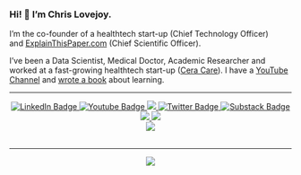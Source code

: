 
### Hi! 👋 I’m Chris Lovejoy.

I’m the co-founder of a healthtech start-up (Chief Technology Officer) and [ExplainThisPaper.com](https://explainthispaper.com/) (Chief Scientific Officer).

I’ve been a Data Scientist, Medical Doctor, Academic Researcher and worked at a fast-growing healthtech start-up ([Cera Care](https://ceracare.co.uk/)). I have a [YouTube Channel](https://www.youtube.com/c/ChrisLovejoy) and [wrote a book](https://chrislovejoy.gumroad.com/l/medstudentmanual) about learning.

---

<!--
**chris-lovejoy/chris-lovejoy** is a ✨ _special_ ✨ repository because its `README.md` (this file) appears on your GitHub profile.

Here are some ideas to get you started:

- 🔭 I’m currently working on ...
- 🌱 I’m currently learning ...
- 👯 I’m looking to collaborate on ...
- 🤔 I’m looking for help with ...
- 💬 Ask me about ...
- 📫 How to reach me: ...
- 😄 Pronouns: ...
- ⚡ Fun fact: ...
-->

<div id="badges" align="center">
  <!-- <a href= "https://github.com/chris-lovejoy/">
    <img src="https://img.shields.io/badge/Github-Blue?style=for-the-badge&color=green&logo=Github&logoColor=white" alt="Github Badge"/>
  </a> -->
  <a href="https://www.linkedin.com/in/dr-christopher-lovejoy/">
    <img src="https://img.shields.io/badge/LinkedIn-blue?style=for-the-badge&logo=linkedin&logoColor=white" alt="LinkedIn Badge"/>
  </a>
  <a href="https://www.youtube.com/c/ChrisLovejoy?sub_confirmation=1">
    <img src="https://img.shields.io/badge/YouTube-red?style=for-the-badge&logo=youtube&logoColor=white" alt="Youtube Badge"/>
  </a>
    <a href= "https://www.chrislovejoy.me">
    <img src="https://img.shields.io/badge/Website-Personal?style=for-the-badge&color=gray&logo=C&logoColor=white"/>
	  </a>
  <a href="https://twitter.com/ChrisLovejoy_">
    <img src="https://img.shields.io/badge/Twitter-blue?style=for-the-badge&logo=twitter&logoColor=white" alt="Twitter Badge"/>
  </a>
  <a href="https://chrislovejoy.substack.com">
    <img src="https://img.shields.io/badge/Substack-Blue?style=for-the-badge&color=orange&logo=Substack&logoColor=white" alt="Substack Badge"/>
  </a>
    <a href="https://chris-lovejoy.medium.com">
    <img src="https://img.shields.io/badge/Medium-black?style=for-the-badge&color=black&logo=Medium&logoColor=white"/>
  </a>  
 <a href="https://scholar.google.co.uk/citations?user=g3MOrpcAAAAJ">
    <img src="https://img.shields.io/badge/Papers-Academic?style=for-the-badge&color=blue&logo=Google-Scholar&logoColor=white"/>
  </a>
</div>

<div id="stats" align="center">
  <a href="https://github.com/anuraghazra/github-readme-stats">
    <img align="center" src="https://github-readme-stats.vercel.app/api?username=chris-lovejoy&theme=github_dark&show_icons=true&include_all_commits=true&hide_border=true&count_private=true&hide_title=true&hide_rank=true&icon_color=#00CCFF&title_color=#00CCFF&card_width=100" />
  </a>
<!-- <a href="https://github.com/anuraghazra/github-readme-stats">
  <img align="center" src="https://github-readme-stats.vercel.app/api/top-langs/?username=chris-lovejoy&layout=compact&langs_count=10&theme=github_dark&hide_title=true&hide_border=true&icon_color=#00CCFF&title_color=#00CCFF" />
</a> -->
</div>
</br>

---

<div align="center">
	    <a href="https://komarev.com/ghpvc/?username=chris-lovejoy"><img align="center" src="https://komarev.com/ghpvc/?username=chris-lovejoy&style=for-the-badge&label=VIEWS+SINCE+NOV+2022" /></a>
</div>


